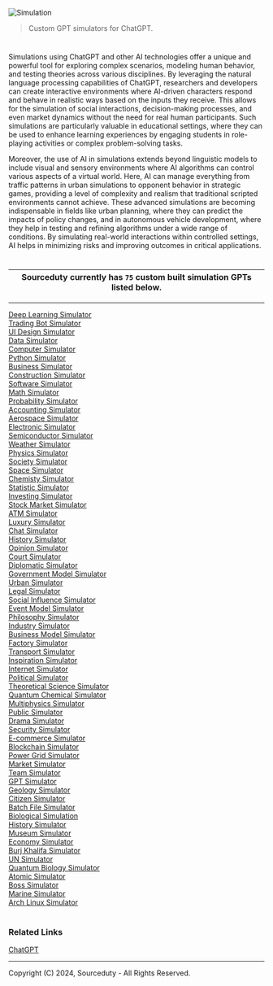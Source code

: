 ![Simulation](https://github.com/user-attachments/assets/d55d9b0c-a9e7-41fb-aa0c-c5370f12157b)

> Custom GPT simulators for ChatGPT.

#

Simulations using ChatGPT and other AI technologies offer a unique and powerful tool for exploring complex scenarios, modeling human behavior, and testing theories across various disciplines. By leveraging the natural language processing capabilities of ChatGPT, researchers and developers can create interactive environments where AI-driven characters respond and behave in realistic ways based on the inputs they receive. This allows for the simulation of social interactions, decision-making processes, and even market dynamics without the need for real human participants. Such simulations are particularly valuable in educational settings, where they can be used to enhance learning experiences by engaging students in role-playing activities or complex problem-solving tasks.

Moreover, the use of AI in simulations extends beyond linguistic models to include visual and sensory environments where AI algorithms can control various aspects of a virtual world. Here, AI can manage everything from traffic patterns in urban simulations to opponent behavior in strategic games, providing a level of complexity and realism that traditional scripted environments cannot achieve. These advanced simulations are becoming indispensable in fields like urban planning, where they can predict the impacts of policy changes, and in autonomous vehicle development, where they help in testing and refining algorithms under a wide range of conditions. By simulating real-world interactions within controlled settings, AI helps in minimizing risks and improving outcomes in critical applications.

#

<div align="center">

| Sourceduty currently has `75` custom built simulation GPTs listed below. |
|-|

</div>

***

[Deep Learning Simulator](https://chat.openai.com/g/g-PaJTxQKRT-deep-learning-simulator)
<br>
[Trading Bot Simulator](https://chat.openai.com/g/g-OCgWKt0lF-trading-bot-simulator)
<br>
[UI Design Simulator](https://chat.openai.com/g/g-s0W8h8YsH-ui-design-simulator)
<br>
[Data Simulator](https://chat.openai.com/g/g-mn28bwTPD-data-simulator)
<br>
[Computer Simulator](https://chat.openai.com/g/g-Rc1vOXWRb-computer-simulator)
<br>
[Python Simulator](https://chat.openai.com/g/g-NLUSBfccY-python-simulator)
<br>
[Business Simulator](https://chat.openai.com/g/g-7cv0RgBVm-business-simulator)
<br>
[Construction Simulator](https://chat.openai.com/g/g-HJGQpAmKa-construction-simulator)
<br>
[Software Simulator](https://chat.openai.com/g/g-WbqD34jeu-software-simulator)
<br>
[Math Simulator](https://chat.openai.com/g/g-zTaJwyddy-math-simulator)
<br>
[Probability Simulator](https://chat.openai.com/g/g-KLSVMcE6y-probability-simulator)
<br>
[Accounting Simulator](https://chat.openai.com/g/g-K2HxhpHuC-accounting-simulator)
<br>
[Aerospace Simulator](https://chat.openai.com/g/g-s2W0IfFR6-aerospace-simulator)
<br>
[Electronic Simulator](https://chat.openai.com/g/g-409Bg1hAQ-electronic-simulator)
<br>
[Semiconductor Simulator](https://chat.openai.com/g/g-LNpy4y0uU-semiconductor-simulator)
<br>
[Weather Simulator](https://chat.openai.com/g/g-c1JKGF0qm-weather-simulator)
<br>
[Physics Simulator](https://chat.openai.com/g/g-jdGow4iV3-physics-simulator)
<br>
[Society Simulator](https://chat.openai.com/g/g-6JmbafNlt-society-simulator)
<br>
[Space Simulator](https://chat.openai.com/g/g-HiBjZs8sv-space-simulator)
<br>
[Chemisty Simulator](https://chat.openai.com/g/g-pnIVeOtxZ-chemistry-simulator)
<br>
[Statistic Simulator](https://chat.openai.com/g/g-BuaPnD6NF-statistic-simulator)
<br>
[Investing Simulator](https://chat.openai.com/g/g-6R6ZAP8yh-investing-simulator)
<br>
[Stock Market Simulator](https://chat.openai.com/g/g-YOR2U66rf-stock-market-simulator)
<br>
[ATM Simulator](https://chat.openai.com/g/g-BsTkzXk3T-atm-simulator)
<br>
[Luxury Simulator](https://chat.openai.com/g/g-HPWQSNXna-luxury-simulator)
<br>
[Chat Simulator](https://chat.openai.com/g/g-pVviDoA7V-chat-simulator)
<br>
[History Simulator](https://chat.openai.com/g/g-PKc9JScH2-history-simulator)
<br>
[Opinion Simulator](https://chat.openai.com/g/g-JKk9E0ePf-opinion-simulator)
<br>
[Court Simulator](https://chat.openai.com/g/g-e4ANQnhYr-court-simulator)
<br>
[Diplomatic Simulator](https://chat.openai.com/g/g-xhsONox3U-diplomatic-simulator)
<br>
[Government Model Simulator](https://chat.openai.com/g/g-8JwnHHEgc-government-model-simulator)
<br>
[Urban Simulator](https://chat.openai.com/g/g-XQ2wkdcXL-urban-simulator)
<br>
[Legal Simulator](https://chat.openai.com/g/g-eXzFPOk9n-legal-simulator)
<br>
[Social Influence Simulator](https://chat.openai.com/g/g-J0k1yLqEH-social-influence-simulator)
<br>
[Event Model Simulator](https://chat.openai.com/g/g-Zr15o3jSa-event-model-simulator)
<br>
[Philosophy Simulator](https://chat.openai.com/g/g-DgaNOkP7Y-philosophy-simulator)
<br>
[Industry Simulator](https://chat.openai.com/g/g-hCoAwBYlv-industry-simulator)
<br>
[Business Model Simulator](https://chat.openai.com/g/g-C8QfN0boj-business-model-simulator)
<br>
[Factory Simulator](https://chat.openai.com/g/g-tYRlt7b2g-factory-simulator)
<br>
[Transport Simulator](https://chat.openai.com/g/g-TuP3NAsRB-transport-simulator)
<br>
[Inspiration Simulator](https://chat.openai.com/g/g-DR4W6zJTh-inspiration-simulator)
<br>
[Internet Simulator](https://chat.openai.com/g/g-0lDhHX6AP-internet-simulator)
<br>
[Political Simulator](https://chat.openai.com/g/g-4GT3x5ITg-political-simulator)
<br>
[Theoretical Science Simulator](https://chat.openai.com/g/g-5tJWfchOR-theoretical-science-simulator)
<br>
[Quantum Chemical Simulator](https://chat.openai.com/g/g-VBsCXIwli-quantum-chemical-simulator)
<br>
[Multiphysics Simulator](https://chat.openai.com/g/g-9PVqGto6g-multiphysics-simulator)
<br>
[Public Simulator](https://chat.openai.com/g/g-HJp62OrcF-public-simulator)
<br>
[Drama Simulator](https://chatgpt.com/g/g-dwGLkpKB8-drama-simulator)
<br>
[Security Simulator](https://chatgpt.com/g/g-Q7tunVbct-security-simulator)
<br>
[E-commerce Simulator](https://chatgpt.com/g/g-OzfrZnCTe-e-commerce-simulator)
<br>
[Blockchain Simulator](https://chatgpt.com/g/g-fViy4gq9B-blockchain-simulator)
<br>
[Power Grid Simulator](https://chatgpt.com/g/g-K7CExFenf-energy-grid-simulator)
<br>
[Market Simulator](https://chatgpt.com/g/g-uX5Aupr1a-market-simulator)
<br>
[Team Simulator](https://chatgpt.com/g/g-EJZqQ0uGE-team-simulator)
<br>
[GPT Simulator](https://chatgpt.com/g/g-0INqE5Pxk-gpt-simulator)
<br>
[Geology Simulator](https://github.com/sourceduty/Geology_Simulator)
<br>
[Citizen Simulator](https://chatgpt.com/g/g-BhgpoIUJO-citizen-simulator)
<br>
[Batch File Simulator](https://chatgpt.com/g/g-blvvJBL25-batch-file-simulator)
<br>
[Biological Simulation](https://chatgpt.com/g/g-kO0vMMo1M-biological-simulator)
<br>
[History Simulator](https://chatgpt.com/g/g-McuiABaZf-history-simulator)
<br>
[Museum Simulator](https://github.com/sourceduty/Museum_Simulator)
<br>
[Economy Simulator](https://chatgpt.com/g/g-S3MAXtBUv-economy-simulator)
<br>
[Burj Khalifa Simulator](https://github.com/sourceduty/Burj_Khalifa_Simulator)
<br>
[UN Simulator](https://github.com/sourceduty/UN_Simulator)
<br>
[Quantum Biology Simulator](https://github.com/sourceduty/Quantum_Biology_Simulator)
<br>
[Atomic Simulator](https://chatgpt.com/g/g-QYk4U8bhT-atomic-simulator)
<br>
[Boss Simulator](https://github.com/sourceduty/Simulated_Boss)
<br>
[Marine Simulator](https://github.com/sourceduty/Marine_Simulator)
<br>
[Arch Linux Simulator](https://github.com/sourceduty/Arch_Linux_Sim)

#
### Related Links

[ChatGPT](https://github.com/sourceduty/ChatGPT)

***
Copyright (C) 2024, Sourceduty - All Rights Reserved.

